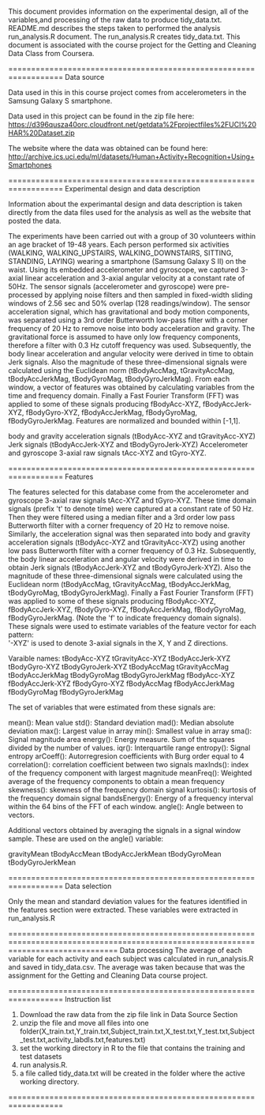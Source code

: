 This document provides information on the experimental design, all of the variables,and processing of the raw data to produce tidy_data.txt.
README.md describes the steps taken to performed the analysis run_analysis.R document. The run_analysis.R creates tidy_data.txt.
This document is associated with the course project for the Getting and Cleaning Data Class from Coursera. 

==================================================================
Data source

Data used in this in this course project comes from accelerometers in the Samsung Galaxy S smartphone.

Data used in this project can be found in the zip file here:
https://d396qusza40orc.cloudfront.net/getdata%2Fprojectfiles%2FUCI%20HAR%20Dataset.zip

The website where the data was obtained can be found here:
http://archive.ics.uci.edu/ml/datasets/Human+Activity+Recognition+Using+Smartphones

==================================================================
Experimental design and data description

Information about the experimantal design and data description is taken directly from the data files used for the analysis as well as
the website that posted the data. 

The experiments have been carried out with a group of 30 volunteers within an age bracket of 19-48 years. 
Each person performed six activities (WALKING, WALKING_UPSTAIRS, WALKING_DOWNSTAIRS, SITTING, STANDING, LAYING) wearing a smartphone (Samsung Galaxy S II) on the waist. 
Using its embedded accelerometer and gyroscope, we captured 3-axial linear acceleration and 3-axial angular velocity at a constant rate of 50Hz. 
The sensor signals (accelerometer and gyroscope) were pre-processed by applying noise filters and then sampled in fixed-width sliding windows of 2.56 sec and 50% overlap (128 readings/window). 
The sensor acceleration signal, which has gravitational and body motion components, was separated using a 3rd order Butterworth low-pass filter with a corner frequency of 20 Hz to remove noise
into body acceleration and gravity. The gravitational force is assumed to have only low frequency components, therefore a filter with 0.3 Hz cutoff frequency was used.
Subsequently, the body linear acceleration and angular velocity were derived in time to obtain Jerk signals.
Also the magnitude of these three-dimensional signals were calculated using the Euclidean norm (tBodyAccMag, tGravityAccMag, tBodyAccJerkMag, tBodyGyroMag, tBodyGyroJerkMag). 
From each window, a vector of features was obtained by calculating variables from the time and frequency domain. 
Finally a Fast Fourier Transform (FFT) was applied to some of these signals producing fBodyAcc-XYZ, fBodyAccJerk-XYZ, fBodyGyro-XYZ, fBodyAccJerkMag, fBodyGyroMag, fBodyGyroJerkMag.
Features are normalized and bounded within [-1,1].

body and gravity acceleration signals (tBodyAcc-XYZ and tGravityAcc-XYZ)
Jerk signals (tBodyAccJerk-XYZ and tBodyGyroJerk-XYZ)
Accelerometer and gyroscope 3-axial raw signals tAcc-XYZ and tGyro-XYZ. 

==================================================================
Features


The features selected for this database come from the accelerometer and gyroscope 3-axial raw signals tAcc-XYZ and tGyro-XYZ. These time domain signals (prefix 't' to denote time) were captured at a constant rate of 50 Hz. Then they were filtered using a median filter and a 3rd order low pass Butterworth filter with a corner frequency of 20 Hz to remove noise. Similarly, the acceleration signal was then separated into body and gravity acceleration signals (tBodyAcc-XYZ and tGravityAcc-XYZ) using another low pass Butterworth filter with a corner frequency of 0.3 Hz. 
Subsequently, the body linear acceleration and angular velocity were derived in time to obtain Jerk signals (tBodyAccJerk-XYZ and tBodyGyroJerk-XYZ). Also the magnitude of these three-dimensional signals were calculated using the Euclidean norm (tBodyAccMag, tGravityAccMag, tBodyAccJerkMag, tBodyGyroMag, tBodyGyroJerkMag). 
Finally a Fast Fourier Transform (FFT) was applied to some of these signals producing fBodyAcc-XYZ, fBodyAccJerk-XYZ, fBodyGyro-XYZ, fBodyAccJerkMag, fBodyGyroMag, fBodyGyroJerkMag. (Note the 'f' to indicate frequency domain signals). 
These signals were used to estimate variables of the feature vector for each pattern:  
'-XYZ' is used to denote 3-axial signals in the X, Y and Z directions.

Varaible names:
tBodyAcc-XYZ
tGravityAcc-XYZ
tBodyAccJerk-XYZ
tBodyGyro-XYZ
tBodyGyroJerk-XYZ
tBodyAccMag
tGravityAccMag
tBodyAccJerkMag
tBodyGyroMag
tBodyGyroJerkMag
fBodyAcc-XYZ
fBodyAccJerk-XYZ
fBodyGyro-XYZ
fBodyAccMag
fBodyAccJerkMag
fBodyGyroMag
fBodyGyroJerkMag

The set of variables that were estimated from these signals are: 

mean(): Mean value
std(): Standard deviation
mad(): Median absolute deviation 
max(): Largest value in array
min(): Smallest value in array
sma(): Signal magnitude area
energy(): Energy measure. Sum of the squares divided by the number of values. 
iqr(): Interquartile range 
entropy(): Signal entropy
arCoeff(): Autorregresion coefficients with Burg order equal to 4
correlation(): correlation coefficient between two signals
maxInds(): index of the frequency component with largest magnitude
meanFreq(): Weighted average of the frequency components to obtain a mean frequency
skewness(): skewness of the frequency domain signal 
kurtosis(): kurtosis of the frequency domain signal 
bandsEnergy(): Energy of a frequency interval within the 64 bins of the FFT of each window.
angle(): Angle between to vectors.

Additional vectors obtained by averaging the signals in a signal window sample. These are used on the angle() variable:

gravityMean
tBodyAccMean
tBodyAccJerkMean
tBodyGyroMean
tBodyGyroJerkMean


==================================================================
Data selection

Only the mean and standard deviation values for the features identified  in the features section were extracted.
These variables were extracted in run_analysis.R 

====================================================================================================================================
Data processing
The average of each variable for each activity and each subject was calculated in run_analysis.R and saved in tidy_data.csv.
The average was taken because that was the assignment for the Getting and Cleaning Data course project.

==================================================================
Instruction list 
1) Download the raw data from the zip file link in Data Source Section
2) unzip the file and move all files into one folder(X_train.txt,Y_train.txt,Subject_train.txt,X_test.txt,Y_test.txt,Subject_test.txt,activity_labdls.txt,features.txt)
3) set the working directory in R to the file that contains the training and test datasets
4) run analysis.R.
5) a file called tidy_data.txt will be created in the folder where the active working directory.

==================================================================